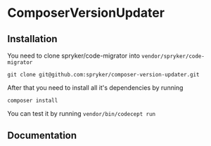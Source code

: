 # ComposerVersionUpdater

## Installation

You need to clone spryker/code-migrator into `vendor/spryker/code-migrator`

```
git clone git@github.com:spryker/composer-version-updater.git
```

After that you need to install all it's dependencies by running 

```
composer install
```

You can test it by running `vendor/bin/codecept run`


## Documentation
